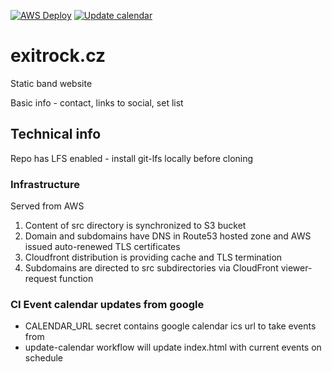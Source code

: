 [![AWS Deploy](https://github.com/czech-it-net/exitrock.cz/actions/workflows/aws-deploy.yml/badge.svg?branch=main)](https://github.com/czech-it-net/exitrock.cz/actions/workflows/aws-deploy.yml)
[![Update calendar](https://github.com/czech-it-net/exitrock.cz/actions/workflows/update-calendar.yml/badge.svg)](https://github.com/czech-it-net/exitrock.cz/actions/workflows/update-calendar.yml)

# exitrock.cz
Static band website

Basic info - contact, links to social, set list

## Technical info
Repo has LFS enabled - install git-lfs locally before cloning

### Infrastructure
Served from AWS

1. Content of src directory is synchronized to S3 bucket
2. Domain and subdomains have DNS in Route53 hosted zone and AWS issued auto-renewed TLS certificates
3. Cloudfront distribution is providing cache and TLS termination
4. Subdomains are directed to src subdirectories via CloudFront viewer-request function

### CI Event calendar updates from google
* CALENDAR_URL secret contains google calendar ics url to take events from
* update-calendar workflow will update index.html with current events on schedule
